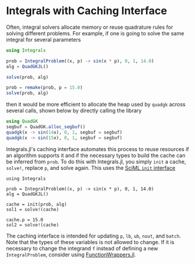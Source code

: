 # Integrals with Caching Interface

Often, integral solvers allocate memory or reuse quadrature rules for solving different
problems. For example, if one is going to solve the same integral for several parameters

```julia
using Integrals

prob = IntegralProblem((x, p) -> sin(x * p), 0, 1, 14.0)
alg = QuadGKJL()

solve(prob, alg)

prob = remake(prob, p = 15.0)
solve(prob, alg)
```

then it would be more efficient to allocate the heap used by `quadgk` across several calls,
shown below by directly calling the library

```julia
using QuadGK
segbuf = QuadGK.alloc_segbuf()
quadgk(x -> sin(14x), 0, 1, segbuf = segbuf)
quadgk(x -> sin(15x), 0, 1, segbuf = segbuf)
```

Integrals.jl's caching interface automates this process to reuse resources if an algorithm
supports it and if the necessary types to build the cache can be inferred from `prob`. To do
this with Integrals.jl, you simply `init` a cache, `solve!`, replace `p`, and solve again.
This uses the [SciML `init` interface](https://docs.sciml.ai/SciMLBase/stable/interfaces/Init_Solve/#init-and-the-Iterator-Interface)

```@example cache1
using Integrals

prob = IntegralProblem((x, p) -> sin(x * p), 0, 1, 14.0)
alg = QuadGKJL()

cache = init(prob, alg)
sol1 = solve!(cache)
```

```@example cache1
cache.p = 15.0
sol2 = solve!(cache)
```

The caching interface is intended for updating `p`, `lb`, `ub`, `nout`, and `batch`.
Note that the types of these variables is not allowed to change.
If it is necessary to change the integrand `f` instead of defining a new
`IntegralProblem`, consider using
[FunctionWrappers.jl](https://github.com/yuyichao/FunctionWrappers.jl).

